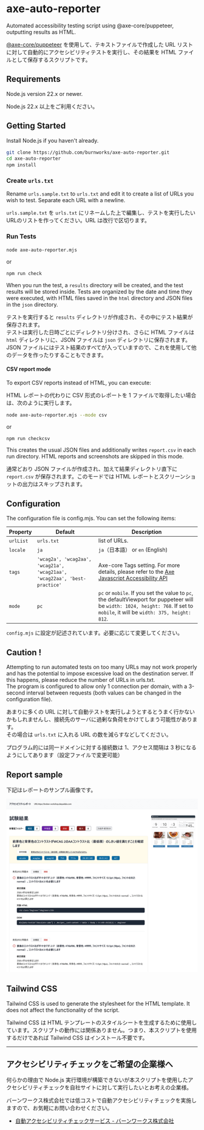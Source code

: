 # axe-auto-reporter

Automated accessibility testing script using @axe-core/puppeteer, outputting results as HTML. 

[@axe-core/puppeteer](https://github.com/dequelabs/axe-core-npm/blob/develop/packages/puppeteer/README.md) を使用して、テキストファイルで作成した URL リストに対して自動的にアクセシビリティテストを実行し、その結果を HTML ファイルとして保存するスクリプトです。

## Requirements

Node.js version 22.x or newer.

Node.js 22.x 以上をご利用ください。

## Getting Started

Install Node.js if you haven't already.

```sh
git clone https://github.com/burnworks/axe-auto-reporter.git
cd axe-auto-reporter
npm install
```

### Create `urls.txt`

Rename `urls.sample.txt` to `urls.txt` and edit it to create a list of URLs you wish to test. Separate each URL with a newline.

`urls.sample.txt` を `urls.txt` にリネームした上で編集し、テストを実行したいURLのリストを作ってください。URL は改行で区切ります。

### Run Tests

```sh
node axe-auto-reporter.mjs
```
or

```sh
npm run check
```

When you run the test, a `results` directory will be created, and the test results will be stored inside. Tests are organized by the date and time they were executed, with HTML files saved in the `html` directory and JSON files in the `json` directory.

テストを実行すると `results` ディレクトリが作成され、その中にテスト結果が保存されます。  
テストは実行した日時ごとにディレクトリ分けされ、さらに HTML ファイルは `html` ディレクトリに、JSON ファイルは `json` ディレクトリに保存されます。  
JSON ファイルにはテスト結果のすべてが入っていますので、これを使用して他のデータを作ったりすることもできます。

#### CSV report mode

To export CSV reports instead of HTML, you can execute:

HTML レポートの代わりに CSV 形式のレポートを 1 ファイルで取得したい場合は、次のように実行します。

```sh
node axe-auto-reporter.mjs --mode csv
```
or

```sh
npm run checkcsv
```

This creates the usual JSON files and additionally writes `report.csv` in each run directory. HTML reports and screenshots are skipped in this mode.

通常どおり JSON ファイルが作成され、加えて結果ディレクトリ直下に `report.csv` が保存されます。このモードでは HTML レポートとスクリーンショットの出力はスキップされます。

## Configuration

The configuration file is config.mjs. You can set the following items:

| Property | Default | Description |
| -------- | ------- | ----------- |
| `urlList` | `urls.txt` | list of URLs. |
| `locale` | `ja` | `ja`（日本語） or `en` (English) |
| `tags` | `'wcag2a', 'wcag2aa', 'wcag21a', 'wcag21aa', 'wcag22aa', 'best-practice'` | Axe-core Tags setting. For more details, please refer to the [Axe Javascript Accessibility API](https://github.com/dequelabs/axe-core/blob/master/doc/API.md#axe-core-tags)
| `mode` | `pc` | `pc` or `mobile`. If you set the value to `pc`, the defaultViewport for puppeteer will be `width: 1024, height: 768`. If set to `mobile`, it will be `width: 375, height: 812`. |

`config.mjs` に設定が記述されています。必要に応じて変更してください。

## Caution !

Attempting to run automated tests on too many URLs may not work properly and has the potential to impose excessive load on the destination server. If this happens, please reduce the number of URLs in urls.txt.  
The program is configured to allow only 1 connection per domain, with a 3-second interval between requests (both values can be changed in the configuration file).

あまりに多くの URL に対して自動テストを実行しようとするとうまく行かないかもしれませんし、接続先のサーバに過剰な負荷をかけてしまう可能性があります。  
その場合は `urls.txt` に入れる URL の数を減らすなどしてください。

プログラム的には同一ドメインに対する接続数は 1、アクセス間隔は 3 秒になるようにしてあります（設定ファイルで変更可能）

## Report sample

下記はレポートのサンプル画像です。

![レポートのサンプル画像](./assets/axe-auto-reporter-sample-v1.2.0.png "レポートのサンプル画像")

## Tailwind CSS

Tailwind CSS is used to generate the stylesheet for the HTML template. It does not affect the functionality of the script.

Tailwind CSS は HTML テンプレートのスタイルシートを生成するために使用しています。スクリプトの動作には関係ありません。つまり、本スクリプトを使用するだけであれば Tailwind CSS はインストール不要です。

***

## アクセシビリティチェックをご希望の企業様へ

何らかの理由で Node.js 実行環境が構築できないが本スクリプトを使用したアクセシビリティチェックを自社サイトに対して実行したいとお考えの企業様。

バーンワークス株式会社では低コストで自動アクセシビリティチェックを実施しますので、お気軽にお問い合わせください。

- [自動アクセシビリティチェックサービス - バーンワークス株式会社](https://burnworks.com/service/accessibility-auto-check/)
